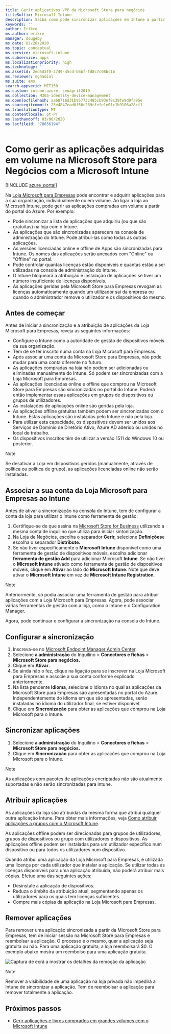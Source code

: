 ```yaml
---
title: Gerir aplicativos VPP da Microsoft Store para negócios
titleSuffix: Microsoft Intune
description: Saiba como pode sincronizar aplicações em Intune a partir da Microsoft Store for Business.
keywords: ''
author: Erikre
ms.author: erikre
manager: dougeby
ms.date: 02/26/2020
ms.topic: conceptual
ms.service: microsoft-intune
ms.subservice: apps
ms.localizationpriority: high
ms.technology: ''
ms.assetid: 2ed5d3f0-2749-45cd-b6bf-fd8c7c08bc1b
ms.reviewer: mghadial
ms.suite: ems
search.appverid: MET150
ms.custom: intune-azure, seoapril2019
ms.collection: M365-identity-device-management
ms.openlocfilehash: aa68716d31b95773c485cb93ef8c39fe9d9fa95e
ms.sourcegitcommit: 25e4847ead0f56c269cfefe1e01c1b9106a28cf1
ms.translationtype: MT
ms.contentlocale: pt-PT
ms.lasthandoff: 03/06/2020
ms.locfileid: "78856194"
---
```

# <a name="how-to-manage-volume-purchased-apps-from-the-microsoft-store-for-business-with-microsoft-intune"></a>Como gerir as aplicações adquiridas em volume na Microsoft Store para Negócios com a Microsoft Intune

[!INCLUDE [azure_portal](../includes/azure_portal.md)]

Na [Loja Microsoft para Empresas](https://www.microsoft.com/business-store) pode encontrar e adquirir aplicações para a sua organização, individualmente ou em volume. Ao ligar a loja ao Microsoft Intune, pode gerir as aplicações compradas em volume a partir do portal do Azure. Por exemplo:
* Pode sincronizar a lista de aplicações que adquiriu (ou que são gratuitas) na loja com o Intune.
* As aplicações que são sincronizadas aparecem na consola de administração do Intune. Pode atribuí-las como todas as outras aplicações.
* As versões licenciadas online e offline de Apps são sincronizadas para Intune. Os nomes das aplicações serão anexados com "Online" ou "Offline" no portal.
* Pode controlar quantas licenças estão disponíveis e quantas estão a ser utilizadas na consola de administração do Intune.
* O Intune bloqueará a atribuição e instalação de aplicações se tiver um número insuficiente de licenças disponíveis.
* As aplicações geridas pela Microsoft Store para Empresas revogam as licenças automaticamente quando um utilizador sai da empresa ou quando o administrador remove o utilizador e os dispositivos do mesmo.

## <a name="before-you-start"></a>Antes de começar

Antes de iniciar a sincronização e a atribuição de aplicações da Loja Microsoft para Empresas, reveja as seguintes informações:

- Configure o Intune como a autoridade de gestão de dispositivos móveis da sua organização.
- Tem de se ter inscrito numa conta na Loja Microsoft para Empresas.
- Após associar uma conta da Microsoft Store para Empresas, não pode mudar para uma conta diferente no futuro.
- As aplicações compradas na loja não podem ser adicionadas ou eliminadas manualmente do Intune. Só podem ser sincronizadas com a Loja Microsoft para Empresas.
- As aplicações licenciadas online e offline que comprou na Microsoft Store para Empresas são sincronizadas no portal do Intune. Poderá então implementar essas aplicações em grupos de dispositivos ou grupos de utilizadores. 
- As instalações de aplicações online são geridas pela loja.
- As aplicações offline gratuitas também podem ser sincronizadas com o Intune. Estas aplicações são instaladas pelo Intune e não pela loja.
- Para utilizar esta capacidade, os dispositivos devem ser unidos aos Serviços de Domínio de Diretório Ativo, Azure AD aderido ou unidos no local de trabalho.
- Os dispositivos inscritos têm de utilizar a versão 1511 do Windows 10 ou posterior.

> [!NOTE]
> Se desativar a Loja em dispositivos geridos (manualmente, através de política ou política de grupo), as aplicações licenciadas online não serão instaladas.

## <a name="associate-your-microsoft-store-for-business-account-with-intune"></a>Associar a sua conta da Loja Microsoft para Empresas ao Intune
Antes de ativar a sincronização na consola do Intune, tem de configurar a conta da loja para utilizar o Intune como ferramenta de gestão:
1. Certifique-se de que assina na [Microsoft Store for Business](https://www.microsoft.com/business-store) utilizando a mesma conta de inquilino que utiliza para iniciar sintonização.
2. Na Loja de Negócios, escolha o separador **Gerir,** selecione **Definições**e escolha o separador **Distribute.**
3. Se não tiver especificamente o **Microsoft Intune** disponível como uma ferramenta de gestão de dispositivos móveis, escolha adicionar **ferramenta de gestão Add** para adicionar Microsoft **Intune**. Se não tiver o **Microsoft Intune** ativado como ferramenta de gestão de dispositivos móveis, clique em **Ativar** ao lado do **Microsoft Intune**. Note que deve ativar o **Microsoft Intune** em vez de **Microsoft Intune Registration**.

> [!NOTE]
> Anteriormente, só podia associar uma ferramenta de gestão para atribuir aplicações com a Loja Microsoft para Empresas. Agora, pode associar várias ferramentas de gestão com a loja, como o Intune e o Configuration Manager. 

Agora, pode continuar e configurar a sincronização na consola do Intune.

## <a name="configure-synchronization"></a>Configurar a sincronização

1. Inscreva-se no [Microsoft Endpoint Manager Admin Center](https://go.microsoft.com/fwlink/?linkid=2109431).
2. Selecione **a administração** do Inquilino > **Conectores e fichas** > **Microsoft Store para negócios.**
3. Clique em **Ativar**.
4. Se ainda não o fez, clique na ligação para se inscrever na Loja Microsoft para Empresas e associe a sua conta conforme explicado anteriormente.
5. Na lista pendente **Idioma**, selecione o idioma no qual as aplicações da Microsoft Store para Empresas são apresentadas no portal do Azure. Independentemente do idioma em que são apresentadas, serão instaladas no idioma do utilizador final, se estiver disponível.
6. Clique em **Sincronização** para obter as aplicações que comprou na Loja Microsoft para o Intune.

## <a name="synchronize-apps"></a>Sincronizar aplicações

1. Selecione **a administração** do Inquilino > **Conectores e fichas** > **Microsoft Store para negócios.**
2. Clique em **Sincronização** para obter as aplicações que comprou na Loja Microsoft para o Intune.

> [!NOTE]
> As aplicações com pacotes de aplicações encriptadas não são atualmente suportadas e não serão sincronizadas para intune.

## <a name="assign-apps"></a>Atribuir aplicações

As aplicações da loja são atribuídas da mesma forma que atribui qualquer outra aplicação Intune. Para obter mais informações, veja [Como atribuir aplicações a grupos com o Microsoft Intune](apps-deploy.md). 

As aplicações offline podem ser direcionadas para grupos de utilizadores, grupos de dispositivos ou grupo com utilizadores e dispositivos.
As aplicações offline podem ser instaladas para um utilizador específico num dispositivo ou para todos os utilizadores num dispositivo. 


Quando atribui uma aplicação da Loja Microsoft para Empresas, é utilizada uma licença por cada utilizador que instalar a aplicação. Se utilizar todas as licenças disponíveis para uma aplicação atribuída, não poderá atribuir mais cópias. Efetue uma das seguintes ações:
* Desinstale a aplicação de dispositivos.
* Reduza o âmbito da atribuição atual, segmentando apenas os utilizadores para os quais tem licenças suficientes.
* Compre mais cópias da aplicação na Loja Microsoft para Empresas.

## <a name="remove-apps"></a>Remover aplicações

Para remover uma aplicação sincronizada a partir da Microsoft Store para Empresas, tem de iniciar sessão na Microsoft Store para Empresas e reembolsar a aplicação. O processo é o mesmo, quer a aplicação seja gratuita ou não. Para uma aplicação gratuita, a loja reembolsará $0. O exemplo abaixo mostra um reembolso para uma aplicação gratuita. 

![Captura de ecrã a mostrar os detalhes da remoção da aplicação](./media/windows-store-for-business/microsoft-store-for-business-01.png)

> [!NOTE]
> Remover a visibilidade de uma aplicação na loja privada não impedirá a Intune de sincronizar a aplicação. Tem de reembolsar a aplicação para remover totalmente a aplicação.

## <a name="next-steps"></a>Próximos passos

- [Gerir aplicações e livros comprados em grandes volumes com o Microsoft Intune](../vpp-apps.md)
